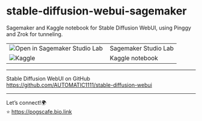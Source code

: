 # stable-diffusion-webui-sagemaker

Sagemaker and Kaggle notebook for Stable Diffusion WebUI, using Pinggy and Zrok for tunneling.

<table>
  <tr>
    <td><a href="https://studiolab.sagemaker.aws/import/github/wandaweb/stable-diffusion-webui-sagemaker/blob/main/StableDiffusionWebUI-SageMaker.ipynb" target="_blank"><img align="left" alt="Open in Sagemaker Studio Lab" title="Open in Sagemaker Studio Lab" src="https://studiolab.sagemaker.aws/studiolab.svg" /></a></td>
    <td>Sagemaker Studio Lab</td>
  </tr>
  <tr>
    <td><a href="https://www.kaggle.com/code/pogscafe/stable-diffusion-webui-kaggle" target="_blank"><img align="left" alt="Kaggle" title="Open in Kaggle" src="https://kaggle.com/static/images/open-in-kaggle.svg" /></a></td>
    <td>Kaggle notebook</td>
  </tr>
</table>

---
Stable Diffusion WebUI on GitHub  
https://github.com/AUTOMATIC1111/stable-diffusion-webui

---
Let’s connect!🌍  
⭐ https://pogscafe.bio.link
